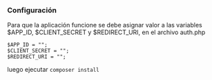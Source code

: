 ### Configuración

Para que la aplicación funcione se debe asignar valor a las variables $APP_ID, $CLIENT_SECRET y $REDIRECT_URI, en el archivo auth.php

```php=5
$APP_ID = "";
$CLIENT_SECRET = "";
$REDIRECT_URI = "";
```

luego ejecutar `composer install`
